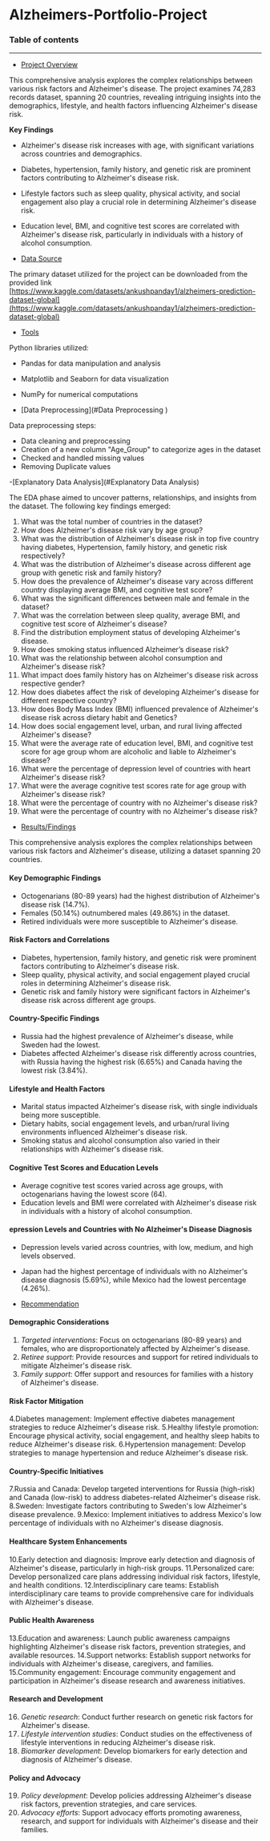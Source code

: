 # Alzheimers-Portfolio-Project


### Table of contents

-----------------------


- [Project Overview](#Project_Overview)

This comprehensive analysis explores the complex relationships between various risk factors and Alzheimer's disease. The project examines 74,283 records dataset, spanning 20 countries, revealing intriguing insights into the demographics, lifestyle, and health factors influencing Alzheimer's disease risk.

**Key Findings**
- Alzheimer's disease risk increases with age, with significant variations across countries and demographics.
- Diabetes, hypertension, family history, and genetic risk are prominent factors contributing to Alzheimer's disease risk.
- Lifestyle factors such as sleep quality, physical activity, and social engagement also play a crucial role in determining Alzheimer's disease risk.
- Education level, BMI, and cognitive test scores are correlated with Alzheimer's disease risk, particularly in individuals with a history of alcohol consumption.
  


- [Data Source](#Data_Source)

The primary dataset utilized for the project can be downloaded from the provided link [https://www.kaggle.com/datasets/ankushpanday1/alzheimers-prediction-dataset-global](https://www.kaggle.com/datasets/ankushpanday1/alzheimers-prediction-dataset-global)


  
- [Tools](#Tools)

Python libraries utilized:

- Pandas for data manipulation and analysis
- Matplotlib and Seaborn for data visualization
- NumPy for numerical computations
  
- [Data Preprocessing](#Data Preprocessing )
  
Data preprocessing steps:
- Data cleaning and preprocessing
- Creation of a new column "Age_Group" to  categorize ages in the dataset
- Checked and handled missing values
- Removing Duplicate values

-[Explanatory Data Analysis](#Explanatory Data Analysis)

The EDA phase aimed to uncover patterns, relationships, and insights from the dataset. The following key findings emerged:

1.  What was the total number of countries in the dataset?
2.  How does Alzheimer's disease risk vary by age group?
3.  What was the distribution of Alzheimer's disease risk in top five country having diabetes, Hypertension, family history, and genetic risk respectively?
4.  What was the distribution of Alzheimer's disease across different age group with genetic risk and family history?
5.  How does the prevalence of Alzheimer's disease vary across different country displaying average BMI, and cognitive test score?
6.  What was the significant differences between male and female in the dataset?
7.  What was the correlation between sleep quality, average BMI, and cognitive test score of Alzheimer's disease?
8.  Find the distribution employment status of developing Alzheimer's disease.
9.  How does smoking status influenced Alzheimer’s disease risk?
10.  What was the relationship between alcohol consumption and Alzheimer's disease risk?
11.  What impact does family history has on Alzheimer's disease risk across respective gender?
12.  How does diabetes affect the risk of developing Alzheimer's disease for different respective country?
13. How does Body Mass Index (BMI) influenced prevalence of Alzheimer's disease risk across dietary habit and Genetics?
14.  How does social engagement level, urban, and rural living affected Alzheimer's disease?
15.  What were the average rate of education level, BMI, and cognitive test score for age group whom are alcoholic and liable to Alzheimer's disease?
16.  What were the percentage of depression level of countries with heart Alzheimer's disease risk?
17.  What were the average cognitive test scores rate for age group with Alzheimer's disease risk?
18.  What were the percentage of country with no Alzheimer's disease risk?
19.  What were the percentage of country with no Alzheimer's disease risk?


- [Results/Findings](#Results/Findings)
 
This comprehensive analysis explores the complex relationships between various risk factors and Alzheimer's disease, utilizing a dataset spanning 20 countries.

#### Key Demographic Findings
- Octogenarians (80-89 years) had the highest distribution of Alzheimer's disease risk (14.7%).
- Females (50.14%) outnumbered males (49.86%) in the dataset.
- Retired individuals were more susceptible to Alzheimer's disease.

#### Risk Factors and Correlations
- Diabetes, hypertension, family history, and genetic risk were prominent factors contributing to Alzheimer's disease risk.
- Sleep quality, physical activity, and social engagement played crucial roles in determining Alzheimer's disease risk.
- Genetic risk and family history were significant factors in Alzheimer's disease risk across different age groups.

#### Country-Specific Findings
- Russia had the highest prevalence of Alzheimer's disease, while Sweden had the lowest.
- Diabetes affected Alzheimer's disease risk differently across countries, with Russia having the highest risk (6.65%) and Canada having the lowest risk (3.84%).

#### Lifestyle and Health Factors
- Marital status impacted Alzheimer's disease risk, with single individuals being more susceptible.
- Dietary habits, social engagement levels, and urban/rural living environments influenced Alzheimer's disease risk.
- Smoking status and alcohol consumption also varied in their relationships with Alzheimer's disease risk.

#### Cognitive Test Scores and Education Levels
- Average cognitive test scores varied across age groups, with octogenarians having the lowest score (64).
- Education levels and BMI were correlated with Alzheimer's disease risk in individuals with a history of alcohol consumption.

#### epression Levels and Countries with No Alzheimer's Disease Diagnosis
- Depression levels varied across countries, with low, medium, and high levels observed.
- Japan had the highest percentage of individuals with no Alzheimer's disease diagnosis (5.69%), while Mexico had the lowest percentage (4.26%).

  
- [Recommendation](#Recommendation)

#### Demographic Considerations
1. _Targeted interventions_: Focus on octogenarians (80-89 years) and females, who are disproportionately affected by Alzheimer's disease.
2. _Retiree support_: Provide resources and support for retired individuals to mitigate Alzheimer's disease risk.
3. _Family support_: Offer support and resources for families with a history of Alzheimer's disease.

 #### Risk Factor Mitigation
4.Diabetes management: Implement effective diabetes management strategies to reduce Alzheimer's disease risk.
5.Healthy lifestyle promotion: Encourage physical activity, social engagement, and healthy sleep habits to reduce Alzheimer's disease risk.
6.Hypertension management: Develop strategies to manage hypertension and reduce Alzheimer's disease risk.

#### Country-Specific Initiatives
7.Russia and Canada: Develop targeted interventions for Russia (high-risk) and Canada (low-risk) to address diabetes-related Alzheimer's disease risk.
8.Sweden: Investigate factors contributing to Sweden's low Alzheimer's disease prevalence.
9.Mexico: Implement initiatives to address Mexico's low percentage of individuals with no Alzheimer's disease diagnosis.

#### Healthcare System Enhancements
10.Early detection and diagnosis: Improve early detection and diagnosis of Alzheimer's disease, particularly in high-risk groups.
11.Personalized care: Develop personalized care plans addressing individual risk factors, lifestyle, and health conditions.
12.Interdisciplinary care teams: Establish interdisciplinary care teams to provide comprehensive care for individuals with Alzheimer's disease.

#### Public Health Awareness
13.Education and awareness: Launch public awareness campaigns highlighting Alzheimer's disease risk factors, prevention strategies, and available resources.
14.Support networks: Establish support networks for individuals with Alzheimer's disease, caregivers, and families.
15.Community engagement: Encourage community engagement and participation in Alzheimer's disease research and awareness initiatives.

#### Research and Development
16. _Genetic research_: Conduct further research on genetic risk factors for Alzheimer's disease.
17. _Lifestyle intervention studies_: Conduct studies on the effectiveness of lifestyle interventions in reducing Alzheimer's disease risk.
18. _Biomarker development_: Develop biomarkers for early detection and diagnosis of Alzheimer's disease.

#### Policy and Advocacy
19. _Policy development_: Develop policies addressing Alzheimer's disease risk factors, prevention strategies, and care services.
20. _Advocacy efforts_: Support advocacy efforts promoting awareness, research, and support for individuals with Alzheimer's disease and their families.
